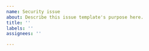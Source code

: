 ```yaml
---
name: Security issue
about: Describe this issue template's purpose here.
title: ''
labels: ''
assignees: ''

---
```



